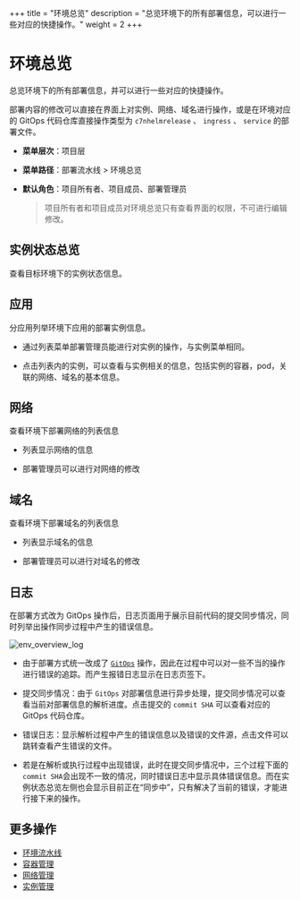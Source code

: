+++
title = "环境总览"
description = "总览环境下的所有部署信息，可以进行一些对应的快捷操作。"
weight = 2
+++

# 环境总览

总览环境下的所有部署信息，并可以进行一些对应的快捷操作。

部署内容的修改可以直接在界面上对实例、网络、域名进行操作，或是在环境对应的 GitOps 代码仓库直接操作类型为 `c7nhelmrelease` 、 `ingress` 、 `service` 的部署文件。

  - **菜单层次**：项目层
  - **菜单路径**：部署流水线 > 环境总览
  - **默认角色**：项目所有者、项目成员、部署管理员
  
    <blockquote class="note">
      项目所有者和项目成员对环境总览只有查看界面的权限，不可进行编辑修改。
    </blockquote>
    	  
## 实例状态总览

查看目标环境下的实例状态信息。

## 应用

分应用列举环境下应用的部署实例信息。

- 通过列表菜单部署管理员能进行对实例的操作，与实例菜单相同。

- 点击列表内的实例，可以查看与实例相关的信息，包括实例的容器，pod，关联的网络、域名的基本信息。

## 网络

查看环境下部署网络的列表信息

- 列表显示网络的信息

- 部署管理员可以进行对网络的修改

## 域名

查看环境下部署域名的列表信息

- 列表显示域名的信息

- 部署管理员可以进行对域名的修改

## 日志

在部署方式改为 GitOps 操作后，日志页面用于展示目前代码的提交同步情况，同时列举出操作同步过程中产生的错误信息。

![env_overview_log](/docs/user-guide/deployment-pipeline/image/env_overview_error_logs.png)

- 由于部署方式统一改成了 [`GitOps`](http://choerodon.io/zh/blog/gitops/) 操作，因此在过程中可以对一些不当的操作进行错误的追踪。而产生报错日志显示在日志页签下。

- 提交同步情况：由于 `GitOps` 对部署信息进行异步处理，提交同步情况可以查看当前对部署信息的解析进度。点击提交的 `commit SHA` 可以查看对应的 GitOps 代码仓库。

- 错误日志：显示解析过程中产生的错误信息以及错误的文件源，点击文件可以跳转查看产生错误的文件。
- 若是在解析或执行过程中出现错误，此时在提交同步情况中，三个过程下面的 `commit SHA`会出现不一致的情况，同时错误日志中显示具体错误信息。而在实例状态总览左侧也会显示目前正在“同步中”，只有解决了当前的错误，才能进行接下来的操作。


## 更多操作
- [环境流水线](../environment-pipeline)
- [容器管理](../container)
- [网络管理](../service)
- [实例管理](../instance)

